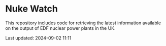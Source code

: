 # Nuke Watch

This repository includes code for retrieving the latest information available on the output of EDF nuclear power plants in the UK.

Last updated: 2024-09-02 11:11